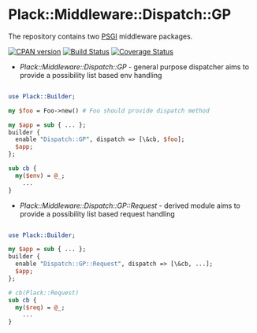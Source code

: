 Plack::Middleware::Dispatch::GP
==============================

The repository contains two [PSGI](http://plackperl.org/) middleware packages.


[![CPAN version](https://badge.fury.io/pl/Plack-Middleware-Dispatch-GP.png)](https://badge.fury.io/pl/Plack-Middleware-Dispatch-GP)
[![Build Status](https://travis-ci.org/p-alik/Plack-Middleware-Dispatch-GP.png)](https://travis-ci.org/p-alik/Plack-Middleware-Dispatch-GP)
[![Coverage Status](https://coveralls.io/repos/github/p-alik/Plack-Middleware-Dispatch-GP/badge.png)](https://coveralls.io/github/p-alik/Plack-Middleware-Dispatch-GP)

- _Plack::Middleware::Dispatch::GP_ - general purpose dispatcher aims to provide a possibility list based env handling

```perl

use Plack::Builder;

my $foo = Foo->new() # Foo should provide dispatch method

my $app = sub { ... };
builder {
  enable "Dispatch::GP", dispatch => [\&cb, $foo];
  $app;
};

sub cb {
  my($env) = @_;
    ...
}

```

- _Plack::Middleware::Dispatch::GP::Request_ - derived module aims to provide a possibility list based request handling

```perl

use Plack::Builder;

my $app = sub { ... };
builder {
  enable "Dispatch::GP::Request", dispatch => [\&cb, ...];
  $app;
};

# cb(Plack::Request)
sub cb {
  my($req) = @_;
    ...
}

```
